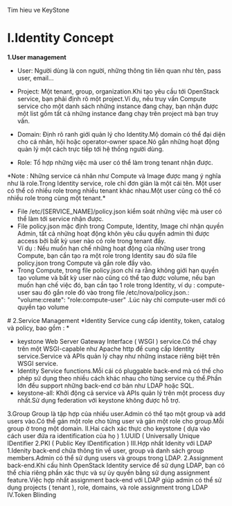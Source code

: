 Tim hieu ve KeyStone
# I.Identity Concept

**1.User management**
<ul>
<li>User: Người dùng là con người, những thông tin liên quan như tên, pass user, email...</li>
</ul>
<ul>
<li>Project: Một tenant, group, organization.Khi tạo yêu cầu tới OpenStack service, bạn phải định rõ một project.Ví dụ, nếu truy vấn Compute service cho một danh sách những instance đang chạy, bạn nhận được một list gồm tất cả những instance đang chạy trên project mà bạn truy vấn.</li>
</ul>
<ul>
<li>Domain: Định rõ ranh giới quản lý cho Identity.Mộ domain có thể đại diện cho cá nhân, hội hoặc operator-owner space.Nó gắn những hoạt động quản lý một cách trực tiếp tới hệ thống người dùng.</li>
</ul>
<ul>
<li>Role: Tổ hợp những việc mà user có thể làm trong tenant nhận được.</li>
</ul>
*Note :     Những service cá nhân như Compute và Image được mang ý nghĩa như là role.Trong Identity service, role chỉ đơn giản là một cái tên.
            Một user có thể có nhiều role trong nhiều tenant khác nhau.Một user cũng có thể có nhiều role trong cùng một tenant.*
<ul>
<li>File /etc/[SERVICE_NAME]/policy.json kiểm soát những việc mà user có thể làm tới service nhận được.
<li>File policy.json mặc định trong Compute, Identity, Image chỉ nhận quyền Admin, tất cả những hoạt động khôn yêu cầu quyền admin thì được access bởi bất kỳ user nào có role trong tenant đấy.</li>
Ví dụ : Nếu muốn hạn chế những hoạt động của những user trong Compute, bạn cần tạo ra một role trong Identity sau đó sửa file policy.json trong Compute và gắn role đấy vào.
<li>Trong Compute, trong file policy.json chỉ ra rằng không giới hạn quyền tạo volume và bất kỳ user nào cũng có thể tạo được volume, nếu bạn muốn hạn chế việc đó, bạn cần tạo 1 role trong Identity, ví dụ : compute-user sau đó gắn role đó vào trong file /etc/nova/policy.json.: "volume:create": "role:compute-user" .Lúc này chỉ compute-user mới có quyền tạo volume</li>
</ul>
# 2.Service Management
*Identity Service cung cấp identity, token, catalog và policy, bao gồm : *
<ul>
<li>keystone Web Server Gateway Interface ( WSGI ) service.Có thể chạy trên một WSGI-capable như Apache http để cung cấp Identity service.Service và APIs quản lý chạy như những instace riêng biệt trên WSGI service.
<li>Identity Service functions.Mỗi cái có pluggable back-end mà có thể cho phép sử dụng theo nhiều cách khác nhau cho từng service cụ thể.Phần lớn đều support những back-end cơ bản như LDAP hoặc SQL.
<li>keystone-all: Khởi động cả service và APIs quản lý trên một process duy nhất.Sử dụng federation với keystone không được hỗ trợ.</li>
</ul>
3.Group
Group là tập hợp của nhiều user.Admin có thể tạo một group và add users vào.Có thể gán một role cho từng user và gán một role cho group.Mỗi group ờ trong một domain.
II.Hai cách xác thực cho keystone ( dựa vào  cách user đứa ra identification của họ ) 
1.UUID ( Universally Unique IDentifier
2.PKI ( Public Key IDentification ) 
III.Hợp nhất Idenity với LDAP
1.Idenity back-end chứa thông tin về user, group và danh sách group members.Admin có thể sử dụng users và groups trong LDAP.
2.Assignment back-end.Khi cấu hình OpenStack Identity service để sử dụng LDAP, bạn có thể chia riêng phần xác thực và sự ủy quyền bằng sử dụng assignment feature.Việc hợp nhất assignment back-end với LDAP giúp admin có thể sử dụng projects ( tenant ), role, domains, và role assignment trong LDAP
IV.Token Blinding

